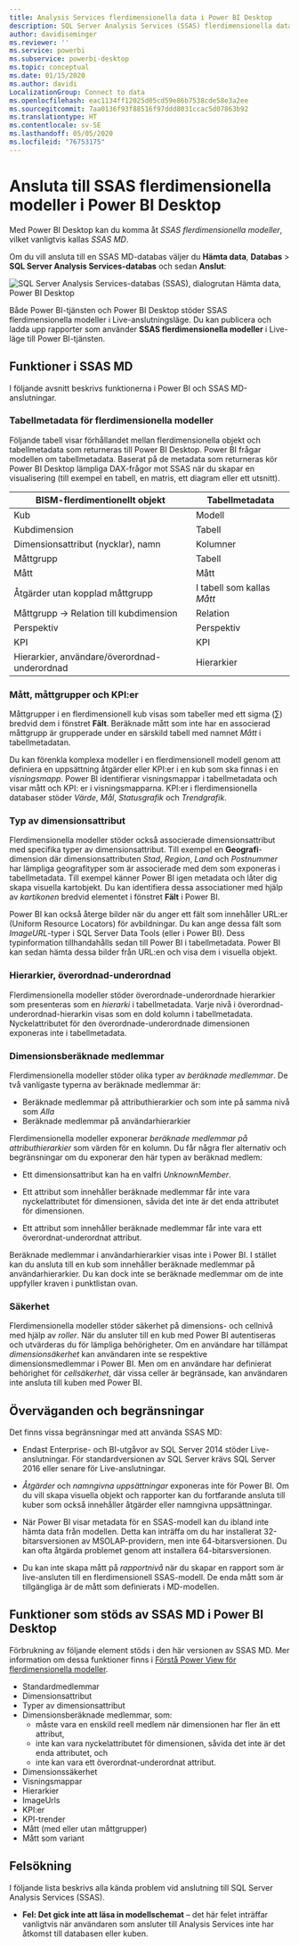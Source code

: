 ```yaml
---
title: Analysis Services flerdimensionella data i Power BI Desktop
description: SQL Server Analysis Services (SSAS) flerdimensionella data i Power BI Desktop
author: davidiseminger
ms.reviewer: ''
ms.service: powerbi
ms.subservice: powerbi-desktop
ms.topic: conceptual
ms.date: 01/15/2020
ms.author: davidi
LocalizationGroup: Connect to data
ms.openlocfilehash: eac1134ff12025d05cd59e86b7538cde58e3a2ee
ms.sourcegitcommit: 7aa0136f93f88516f97ddd8031ccac5d07863b92
ms.translationtype: HT
ms.contentlocale: sv-SE
ms.lasthandoff: 05/05/2020
ms.locfileid: "76753175"
---
```

# <a name="connect-to-ssas-multidimensional-models-in-power-bi-desktop"></a>Ansluta till SSAS flerdimensionella modeller i Power BI Desktop

Med Power BI Desktop kan du komma åt *SSAS flerdimensionella modeller*, vilket vanligtvis kallas *SSAS MD*.

Om du vill ansluta till en SSAS MD-databas väljer du **Hämta data**, **Databas** > **SQL Server Analysis Services-databas** och sedan **Anslut**:

![SQL Server Analysis Services-databas (SSAS), dialogrutan Hämta data, Power BI Desktop](media/desktop-ssas-multidimensional/ssas-multidimensional-2.png)

Både Power BI-tjänsten och Power BI Desktop stöder SSAS flerdimensionella modeller i Live-anslutningsläge. Du kan publicera och ladda upp rapporter som använder **SSAS flerdimensionella modeller** i Live-läge till Power BI-tjänsten.

## <a name="capabilities-and-features-of-ssas-md"></a>Funktioner i SSAS MD

I följande avsnitt beskrivs funktionerna i Power BI och SSAS MD-anslutningar.

### <a name="tabular-metadata-of-multidimensional-models"></a>Tabellmetadata för flerdimensionella modeller

Följande tabell visar förhållandet mellan flerdimensionella objekt och tabellmetadata som returneras till Power BI Desktop. Power BI frågar modellen om tabellmetadata. Baserat på de metadata som returneras kör Power BI Desktop lämpliga DAX-frågor mot SSAS när du skapar en visualisering (till exempel en tabell, en matris, ett diagram eller ett utsnitt).

| BISM-flerdimentionellt objekt | Tabellmetadata |
| --- | --- |
| Kub |Modell |
| Kubdimension |Tabell |
| Dimensionsattribut (nycklar), namn |Kolumner |
| Måttgrupp |Tabell |
| Mått |Mått |
| Åtgärder utan kopplad måttgrupp |I tabell som kallas *Mått* |
| Måttgrupp -> Relation till kubdimension |Relation |
| Perspektiv |Perspektiv |
| KPI |KPI |
| Hierarkier, användare/överordnad-underordnad |Hierarkier |

### <a name="measures-measure-groups-and-kpis"></a>Mått, måttgrupper och KPI:er

Måttgrupper i en flerdimensionell kub visas som tabeller med ett sigma (∑) bredvid dem i fönstret **Fält**. Beräknade mått som inte har en associerad måttgrupp är grupperade under en särskild tabell med namnet *Mått* i tabellmetadatan.

Du kan förenkla komplexa modeller i en flerdimensionell modell genom att definiera en uppsättning åtgärder eller KPI:er i en kub som ska finnas i en *visningsmapp*. Power BI identifierar visningsmappar i tabellmetadata och visar mått och KPI: er i visningsmapparna. KPI:er i flerdimensionella databaser stöder *Värde*, *Mål*, *Statusgrafik* och *Trendgrafik*.

### <a name="dimension-attribute-type"></a>Typ av dimensionsattribut

Flerdimensionella modeller stöder också associerade dimensionsattribut med specifika typer av dimensionsattribut. Till exempel en **Geografi**-dimension där dimensionsattributen *Stad*, *Region*, *Land* och *Postnummer* har lämpliga geografityper som är associerade med dem som exponeras i tabellmetadata. Till exempel känner Power BI igen metadata och låter dig skapa visuella kartobjekt. Du kan identifiera dessa associationer med hjälp av *kartikonen* bredvid elementet i fönstret **Fält** i Power BI.

Power BI kan också återge bilder när du anger ett fält som innehåller URL:er (Uniform Resource Locators) för avbildningar. Du kan ange dessa fält som *ImageURL*-typer i SQL Server Data Tools (eller i Power BI). Dess typinformation tillhandahålls sedan till Power BI i tabellmetadata. Power BI kan sedan hämta dessa bilder från URL:en och visa dem i visuella objekt.

### <a name="parent-child-hierarchies"></a>Hierarkier, överordnad-underordnad

Flerdimensionella modeller stöder överordnade-underordnade hierarkier som presenteras som en *hierarki* i tabellmetadata. Varje nivå i överordnad-underordnad-hierarkin visas som en dold kolumn i tabellmetadata. Nyckelattributet för den överordnade-underordnade dimensionen exponeras inte i tabellmetadata.

### <a name="dimension-calculated-members"></a>Dimensionsberäknade medlemmar

Flerdimensionella modeller stöder olika typer av *beräknade medlemmar*. De två vanligaste typerna av beräknade medlemmar är:

* Beräknade medlemmar på attributhierarkier och som inte på samma nivå som *Alla*
* Beräknade medlemmar på användarhierarkier

Flerdimensionella modeller exponerar *beräknade medlemmar på attributhierarkier* som värden för en kolumn. Du får några fler alternativ och begränsningar om du exponerar den här typen av beräknad medlem:

* Ett dimensionsattribut kan ha en valfri *UnknownMember*.

* Ett attribut som innehåller beräknade medlemmar får inte vara nyckelattributet för dimensionen, såvida det inte är det enda attributet för dimensionen.

* Ett attribut som innehåller beräknade medlemmar får inte vara ett överordnat-underordnat attribut.

Beräknade medlemmar i användarhierarkier visas inte i Power BI. I stället kan du ansluta till en kub som innehåller beräknade medlemmar på användarhierarkier. Du kan dock inte se beräknade medlemmar om de inte uppfyller kraven i punktlistan ovan.

### <a name="security"></a>Säkerhet

Flerdimensionella modeller stöder säkerhet på dimensions- och cellnivå med hjälp av *roller*. När du ansluter till en kub med Power BI autentiseras och utvärderas du för lämpliga behörigheter. Om en användare har tillämpat *dimensionsäkerhet* kan användaren inte se respektive dimensionsmedlemmar i Power BI. Men om en användare har definierat behörighet för *cellsäkerhet*, där vissa celler är begränsade, kan användaren inte ansluta till kuben med Power BI.

## <a name="considerations-and-limitations"></a>Överväganden och begränsningar

Det finns vissa begränsningar med att använda SSAS MD:

* Endast Enterprise- och BI-utgåvor av SQL Server 2014 stöder Live-anslutningar. För standardversionen av SQL Server krävs SQL Server 2016 eller senare för Live-anslutningar.

* *Åtgärder* och *namngivna uppsättningar* exponeras inte för Power BI. Om du vill skapa visuella objekt och rapporter kan du fortfarande ansluta till kuber som också innehåller åtgärder eller namngivna uppsättningar.

* När Power BI visar metadata för en SSAS-modell kan du ibland inte hämta data från modellen. Detta kan inträffa om du har installerat 32-bitarsversionen av MSOLAP-providern, men inte 64-bitarsversionen. Du kan ofta åtgärda problemet genom att installera 64-bitarsversionen.

* Du kan inte skapa mått på *rapportnivå* när du skapar en rapport som är live-ansluten till en flerdimensionell SSAS-modell. De enda mått som är tillgängliga är de mått som definierats i MD-modellen.

## <a name="supported-features-of-ssas-md-in-power-bi-desktop"></a>Funktioner som stöds av SSAS MD i Power BI Desktop

Förbrukning av följande element stöds i den här versionen av SSAS MD. Mer information om dessa funktioner finns i [Förstå Power View för flerdimensionella modeller](/sql/analysis-services/multidimensional-models/understanding-power-view-for-multidimensional-models?view=sql-server-2014).

* Standardmedlemmar
* Dimensionsattribut
* Typer av dimensionsattribut
* Dimensionsberäknade medlemmar, som:
  * måste vara en enskild reell medlem när dimensionen har fler än ett attribut,
  * inte kan vara nyckelattributet för dimensionen, såvida det inte är det enda attributet, och
  * inte kan vara ett överordnat-underordnat attribut.
* Dimensionssäkerhet
* Visningsmappar
* Hierarkier
* ImageUrls
* KPI:er
* KPI-trender
* Mått (med eller utan måttgrupper)
* Mått som variant

## <a name="troubleshooting"></a>Felsökning

I följande lista beskrivs alla kända problem vid anslutning till SQL Server Analysis Services (SSAS).

* **Fel: Det gick inte att läsa in modellschemat** – det här felet inträffar vanligtvis när användaren som ansluter till Analysis Services inte har åtkomst till databasen eller kuben.
